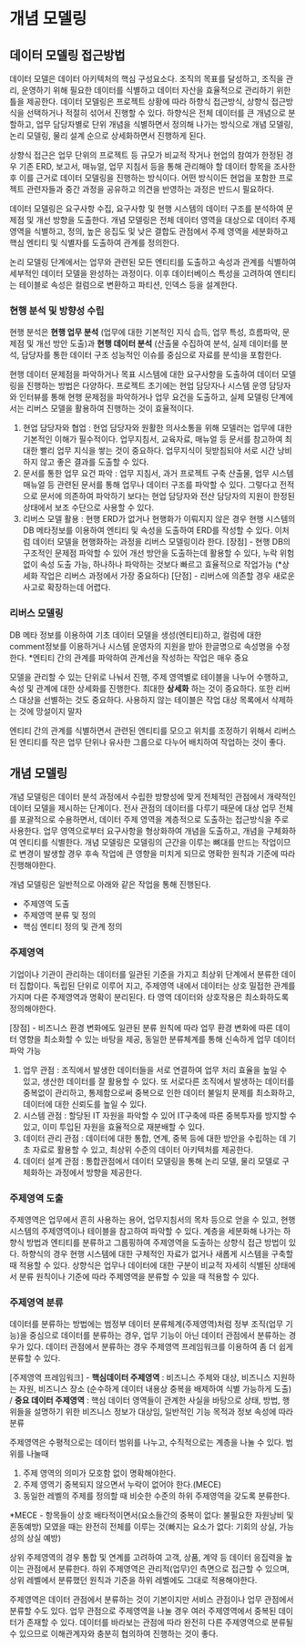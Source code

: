 # 개념 모델링
## 데이터 모델링 접근방법
데이터 모델은 데이터 아키텍처의 핵심 구성요소다. 조직의 목표를 달성하고, 조직을 관리, 운영하기 위해 필요한 데이터를 식별하고 데이터 자산을 효율적으로 관리하기 위한 틀을 제공한다. 데이터 모델링은 프로젝트 상황에 따라 하향식 접근방식, 상향식 접근방식을 선택하거나 적절히 섞어서 진행할 수 있다. 하향식은 전체 데이터를 큰 개념으로 분할하고, 업무 담당자별로 단위 개념을 식별하면서 정의해 나가는 방식으로 개념 모델링, 논리 모델링, 물리 설계 순으로 상세화하면서 진행하게 된다.

상향식 접근은 업무 단위의 프로젝트 등 규모가 비교적 작거나 현업의 참여가 한정된 경우 기존 ERD, 보고서, 매뉴얼, 업무 지침서 등을 통해 관리해야 할 데이터 항목을 조사한 후 이를 근거로 데이터 모델링을 진행하는 방식이다. 어떤 방식이든 현업을 포함한 프로젝트 관련자들과 중간 과정을 공유하고 의견을 반영하는 과정은 반드시 필요하다.

데이터 모델링은 요구사항 수집, 요구사항 및 현행 시스템의 데이터 구조를 분석하여 문제점 및 개선 방향을 도출한다. 개념 모델링은 전체 데이터 영역을 대상으로 데이터 주제 영역을 식별하고, 정의, 높은 응집도 및 낮은 결합도 관점에서 주제 영역을 세분화하고 핵심 엔티티 및 식별자를 도출하여 관계를 정의한다.

논리 모델링 단계에서는 업무와 관련된 모든 엔티티를 도출하고 속성과 관계를 식별하여 세부적인 데이터 모델을 완성하는 과정이다. 이후 데이터베이스 특성을 고려하여 엔티티는 테이블로 속성은 컬럼으로 변환하고 파티션, 인덱스 등을 설계한다.

### 현행 분석 및 방향성 수립
현행 분석은 __현행 업무 분석__ (업무에 대한 기본적인 지식 습득, 업무 특성, 흐름파악, 문제점 및 개선 방안 도출)과 __현행 데이터 분석__ (산출물 수집하여 분석, 실제 데이터를 분석, 담당자를 통한 데이터 구조 성능적인 이슈를 중심으로 자료를 분석)을 포함한다.

현행 데이터 문제점을 파악하거나 목표 시스템에 대한 요구사항을 도출하여 데이터 모델링을 진행하는 방법은 다양하다. 프로젝트 초기에는 현업 담당자나 시스템 운영 담당자와 인터뷰를 통해 현행 문제점을 파악하거나 업무 요건을 도출하고, 실제 모델링 단계에서는 리버스 모델을 활용하여 진행하는 것이 효율적이다.

1) 현업 담당자와 협업 : 현업 담당자와 원활한 의사소통을 위해 모델러는 업무에 대한 기본적인 이해가 필수적이다. 업무지침서, 교육자료, 매뉴얼 등 문서를 참고하여 최대한 빨리 업무 지식을 쌓는 것이 중요하다. 업무지식이 뒷받침되야 서로 시간 낭비하지 않고 좋은 결과를 도출할 수 있다.
2) 문서를 통한 업무 요건 파악 : 업무 지침서, 과거 프로젝트 구축 산출물, 업무 시스템 매뉴얼 등 관련된 문서를 통해 업무나 데이터 구조를 파악할 수 있다. 그렇다고 전적으로 문서에 의존하여 파악하기 보다는 현업 담당자와 전산 담당자의 지원이 한정된 상태에서 보조 수단으로 사용할 수 있다.
3) 리버스 모델 활용 : 현행 ERD가 없거나 현행화가 이뤄지지 않은 경우 현행 시스템의 DB 메타정보를 이용하여 엔티티 및 속성을 도출하여 ERD를 작성할 수 있다. 이처럼 데이터 모델을 현행화하는 과정을 리버스 모델링이라 한다. [장점] - 현행 DB의 구조적인 문제점 파악할 수 있어 개선 방안을 도출하는데 활용할 수 있다, 누락 위험 없이 속성 도출 가능, 하나하나 파악하는 것보다 빠르고 효율적으로 작업가능 (*상세화 작업은 리버스 과정에서 가장 중요하다) [단점] - 리버스에 의존할 경우 새로운 사고로 확장하는데 어렵다.

### 리버스 모델링
DB 메타 정보를 이용하여 기초 데이터 모델을 생성(엔티티)하고, 컬럼에 대한 comment정보를 이용하거나 시스템 운영자의 지원을 받아 한글명으로 속성명을 수정한다. *엔티티 간의 관계를 파악하여 관계선을 작성하는 작업은 매우 중요

모델을 관리할 수 있는 단위로 나눠서 진행, 주제 영역별로 테이블을 나누어 수행하고, 속성 및 관계에 대한 상세화를 진행한다. 최대한 __상세화__ 하는 것이 중요하다. 또한 리버스 대상을 선별하는 것도 중요하다. 사용하지 않는 테이블은 작업 대상 목록에서 삭제하는 것에 망설이지 말자

엔티티 간의 관계를 식별하면서 관련된 엔티티를 모으고 위치를 조정하기 위해서 리버스 된 엔티티를 작은 업무 단위나 유사한 그룹으로 다누어 배치하여 작업하는 것이 좋다.

## 개념 모델링
개념 모델링은 데이터 분석 과정에서 수립한 방향성에 맞게 전체적인 관점에서 개략적인 데이터 모델을 제시하는 단계이다. 전사 관점의 데이터를 다루기 때문에 대상 업무 전체를 포괄적으로 수용하면서, 데이터 주제 영역을 계층적으로 도출하는 접근방식을 주로 사용한다. 업무 영역으로부터 요구사항을 형상화하여 개념을 도출하고, 개념을 구체화하여 엔티티를 식별한다. 개념 모델링은 모델링의 근간을 이루는 뼈대를 만드는 작업이므로 변경이 발생할 경우 후속 작업에 큰 영향을 미치게 되므로 명확한 원칙과 기준에 따라 진행해야한다.

개념 모델링은 일반적으로 아래와 같은 작업을 통해 진행된다.
* 주제영역 도출
* 주제영역 분류 및 정의
* 핵심 엔티티 정의 및 관계 정의

### 주제영역
기업이나 기관이 관리하는 데이터를 일관된 기준을 가지고 최상위 단계에서 분류한 데이터 집합이다. 독립된 단위로 이루어 지고, 주제영역 내에서 데이터는 상호 밀접한 관계를 가지며 다른 주제영역과 명확이 분리된다. 타 영역 데이터와 상호작용은 최소화하도록 정의해야한다.

[장점] - 비즈니스 환경 변화에도 일관된 분류 원칙에 따라 업무 환경 변화에 따른 데이터 영향을 최소화할 수 있는 바탕을 제공, 동일한 분류체계를 통해 신속하게 업무 데이터 파악 가능

1) 업무 관점 : 조직에서 발생한 데이터들을 서로 연결하여 업무 처리 효율을 높일 수 있고, 생산한 데이터를 잘 활용할 수 있다. 또 서로다른 조직에서 발생하는 데이터를 중복없이 관리하고, 통제함으로써 중복으로 인한 데이터 불일치 문제를 최소화하고, 데이터에 대한 신뢰도를 높일 수 있다.
2) 시스템 관점 : 할당된 IT 자원을 파악할 수 있어 IT구축에 따른 중복투자를 방지할 수 있고, 이미 투입된 자원을 효율적으로 재분배할 수 있다. 
3) 데이터 관리 관점 : 데이터에 대한 통합, 연계, 중복 등에 대한 방안을 수립하는 데 기초 자료로 활용할 수 있고, 최상위 수준의 데이터 아키텍처를 제공한다.
4) 데이터 설계 관점 : 통합관점에서 데이터 모델링을 통해 논리 모델, 물리 모델로 구체화하는 과정에서 방향을 제공한다.

### 주제영역 도출
주제영역은 업무에서 흔히 사용하는 용어, 업무지침서의 목차 등으로 얻을 수 있고, 현행 시스템의 주제영역이나 테이블을 참고하여 파악할 수 있다. 계층을 세분화해 나가는 하향식 방법과 엔티티를 분류하고 그룹핑하여 주제영역을 도출하는 상향식 접근 방법이 있다. 하향식의 경우 현행 시스템에 대한 구체적인 자료가 없거나 새롭게 시스템을 구축할 때 적용할 수 있다. 상향식은 업무나 데이터에 대한 구분이 비교적 자세히 식별된 상태에서 분류 원칙이나 기준에 따라 주제영역을 분류할 수 있을 때 적용할 수 있다.

### 주제영역 분류
데이터를 분류하는 방법에는 범정부 데이터 분류체계(주제영역)처럼 정부 조직(업무 기능)을 중심으로 데이터를 분류하는 경우, 업무 기능이 아닌 데이터 관점에서 분류하는 경우가 있다. 데이터 관점에서 분류하는 경우 주제영역 프레임워크를 이용하여 좀 더 쉽게 분류할 수 있다.

[주제영역 프레임워크] - __핵심데이터 주제영역__ : 비즈니스 주체와 대상, 비즈니스 지원하는 자원, 비즈니스 장소 (순수하게 데이터 내용상 중복을 배제하여 식별 가능하게 도출) / __중요 데이터 주제영역__ : 핵심 데이터 영역들이 관계한 사실을 바탕으로 상태, 방법, 행위들을 설명하기 위한 비즈니스 정보가 대상임, 일반적인 기능 목적과 정보 속성에 따라 분류

주제영역은 수평적으로는 데이터 범위를 나누고, 수직적으로는 계층을 나눌 수 있다. 범위를 나눌때
1) 주제 영역의 의미가 모호함 없이 명확해야한다.
2) 주제 영역기 중복되지 않으면서 누락이 없어야 한다.(MECE)
3) 동일한 레벨의 주제를 정의할 때 비슷한 수준의 하위 주제영역을 갖도록 분류한다.

*MECE - 항목들이 상호 배타적이면서(요소들간의 중복이 없다: 불필요한 자원낭비 및 혼동예방) 모였을 때는 완전히 전체를 이루는 것(빠지는 요소가 없다: 기회의 상실, 가능성의 상실 예방)

상위 주제영역의 경우 통합 및 연계를 고려하여 고객, 상품, 계약 등 데이터 응집력을 높이는 관점에서 분류한다. 하위 주제영역은 관리적(업무)인 측면으로 접근할 수 있으며, 상위 레벨에서 분류했던 원칙과 기준을 하위 레벨에도 그대로 적용해야한다.

주제영역은 데이터 관점에서 분류하는 것이 기본이지만 서비스 관점이나 업무 관점에서 분류할 수도 있다. 업무 관점으로 주제영역을 나눌 경우 여러 주제영역에서 중복된 데이터가 존재할 수 있다. 데이터를 바라보는 관점에 따라 완전히 다른 주제영역으로 분류될 수 있으므로 이해관계자와 충분히 협의하여 진행하는 것이 좋다.